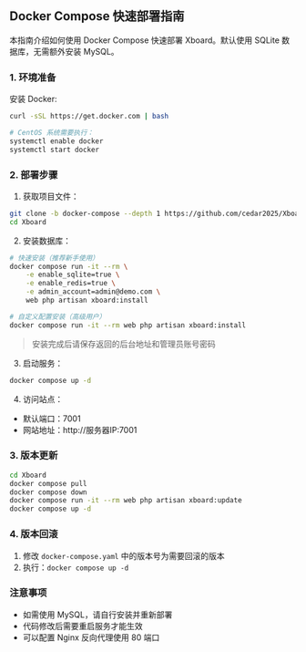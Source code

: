 ## Docker Compose 快速部署指南

本指南介绍如何使用 Docker Compose 快速部署 Xboard。默认使用 SQLite 数据库，无需额外安装 MySQL。

### 1. 环境准备

安装 Docker:
```bash
curl -sSL https://get.docker.com | bash

# CentOS 系统需要执行：
systemctl enable docker
systemctl start docker
```

### 2. 部署步骤

1. 获取项目文件：
```bash
git clone -b docker-compose --depth 1 https://github.com/cedar2025/Xboard
cd Xboard
```

2. 安装数据库：
```bash
# 快速安装（推荐新手使用）
docker compose run -it --rm \
    -e enable_sqlite=true \
    -e enable_redis=true \
    -e admin_account=admin@demo.com \
    web php artisan xboard:install

# 自定义配置安装（高级用户）
docker compose run -it --rm web php artisan xboard:install
```
> 安装完成后请保存返回的后台地址和管理员账号密码

3. 启动服务：
```bash
docker compose up -d
```

4. 访问站点：
- 默认端口：7001
- 网站地址：http://服务器IP:7001

### 3. 版本更新

```bash
cd Xboard
docker compose pull
docker compose down
docker compose run -it --rm web php artisan xboard:update
docker compose up -d
```

### 4. 版本回滚

1. 修改 `docker-compose.yaml` 中的版本号为需要回滚的版本
2. 执行：`docker compose up -d`

### 注意事项

- 如需使用 MySQL，请自行安装并重新部署
- 代码修改后需要重启服务才能生效
- 可以配置 Nginx 反向代理使用 80 端口
